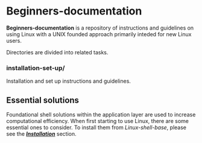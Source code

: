 
# Beginners-documentation

**Beginners-documentation** is a repository of instructions and guidelines on using Linux with a UNIX founded approach primarily inteded for new Linux users.

Directories are divided into related tasks.

### installation-set-up/

Installation and set up instructions and guidelines.

## Essential solutions

Foundational shell solutions within the application layer are used to increase computational efficiency. When first starting to use Linux, there are some essential ones to consider. To install them from *Linux-shell-base*, please see the [***Installation***](https://github.com/linux-shell-base/linux-shell-base#installation) section.
